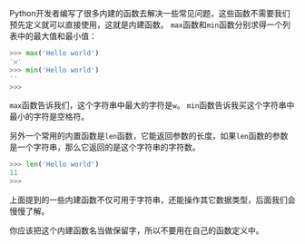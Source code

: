 Python开发者编写了很多内建的函数去解决一些常见问题，这些函数不需要我们预先定义就可以直接使用，这就是内建函数。
`max`函数和`min`函数分别求得一个列表中的最大值和最小值：
```python
>>> max('Hello world') 
'w'
>>> min('Hello world') 
''
>>>
```
`max`函数告诉我们，这个字符串中最大的字符是`w`。
`min`函数告诉我买这个字符串中最小的字符是空格符。

另外一个常用的内置函数是`len`函数，它能返回参数的长度，如果`len`函数的参数是一个字符串，那么它返回的是这个字符串的字符数。
```python
>>> len('Hello world')
11
>>>
```
上面提到的一些内建函数不仅可用于字符串，还能操作其它数据类型，后面我们会慢慢了解。

你应该把这个内建函数名当做保留字，所以不要用在自己的函数定义中。
